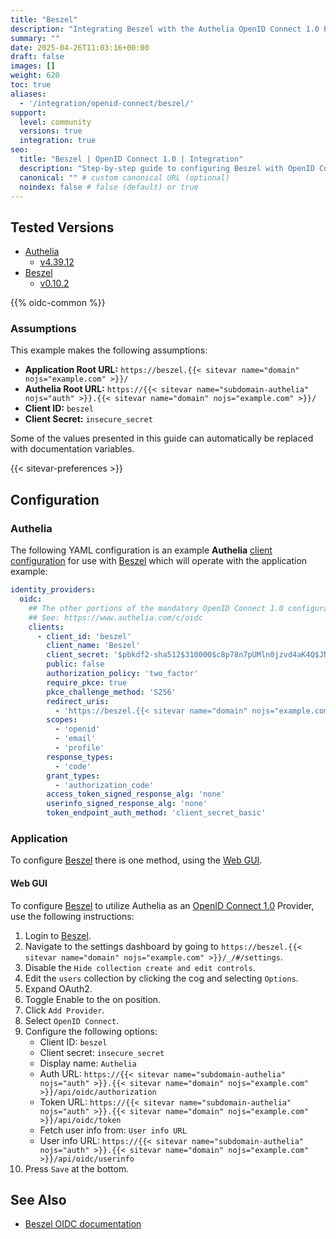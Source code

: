 ```yaml
---
title: "Beszel"
description: "Integrating Beszel with the Authelia OpenID Connect 1.0 Provider."
summary: ""
date: 2025-04-26T11:03:16+00:00
draft: false
images: []
weight: 620
toc: true
aliases:
  - '/integration/openid-connect/beszel/'
support:
  level: community
  versions: true
  integration: true
seo:
  title: "Beszel | OpenID Connect 1.0 | Integration"
  description: "Step-by-step guide to configuring Beszel with OpenID Connect 1.0 for secure SSO. Enhance your login flow using Authelia’s modern identity management."
  canonical: "" # custom canonical URL (optional)
  noindex: false # false (default) or true
---
```


## Tested Versions

- [Authelia]
  - [v4.39.12](https://github.com/authelia/authelia/releases/tag/v4.39.12)
- [Beszel]
  - [v0.10.2](https://github.com/henrygd/beszel/releases/tag/v0.10.2)

{{% oidc-common %}}

### Assumptions

This example makes the following assumptions:

- __Application Root URL:__ `https://beszel.{{< sitevar name="domain" nojs="example.com" >}}/`
- __Authelia Root URL:__ `https://{{< sitevar name="subdomain-authelia" nojs="auth" >}}.{{< sitevar name="domain" nojs="example.com" >}}/`
- __Client ID:__ `beszel`
- __Client Secret:__ `insecure_secret`

Some of the values presented in this guide can automatically be replaced with documentation variables.

{{< sitevar-preferences >}}

## Configuration

### Authelia

The following YAML configuration is an example __Authelia__ [client configuration] for use with [Beszel] which will
operate with the application example:

```yaml {title="configuration.yml"}
identity_providers:
  oidc:
    ## The other portions of the mandatory OpenID Connect 1.0 configuration go here.
    ## See: https://www.authelia.com/c/oidc
    clients:
      - client_id: 'beszel'
        client_name: 'Beszel'
        client_secret: '$pbkdf2-sha512$310000$c8p78n7pUMln0jzvd4aK4Q$JNRBzwAo0ek5qKn50cFzzvE9RXV88h1wJn5KGiHrD0YKtZaR/nCb2CJPOsKaPK0hjf.9yHxzQGZziziccp6Yng'  # The digest of 'insecure_secret'.
        public: false
        authorization_policy: 'two_factor'
        require_pkce: true
        pkce_challenge_method: 'S256'
        redirect_uris:
          - 'https://beszel.{{< sitevar name="domain" nojs="example.com" >}}/api/oauth2-redirect'
        scopes:
          - 'openid'
          - 'email'
          - 'profile'
        response_types:
          - 'code'
        grant_types:
          - 'authorization_code'
        access_token_signed_response_alg: 'none'
        userinfo_signed_response_alg: 'none'
        token_endpoint_auth_method: 'client_secret_basic'
```

### Application

To configure [Beszel] there is one method, using the [Web GUI](#web-gui).

#### Web GUI

To configure [Beszel] to utilize Authelia as an [OpenID Connect 1.0] Provider, use the following instructions:

1. Login to [Beszel].
2. Navigate to the settings dashboard by going to `https://beszel.{{< sitevar name="domain" nojs="example.com" >}}/_/#/settings`.
3. Disable the `Hide collection create and edit controls`.
4. Edit the `users` collection by clicking the cog and selecting `Options`.
5. Expand OAuth2.
6. Toggle Enable to the on position.
7. Click `Add Provider`.
8. Select `OpenID Connect`.
9. Configure the following options:
   - Client ID: `beszel`
   - Client secret: `insecure_secret`
   - Display name: `Authelia`
   - Auth URL: `https://{{< sitevar name="subdomain-authelia" nojs="auth" >}}.{{< sitevar name="domain" nojs="example.com" >}}/api/oidc/authorization`
   - Token URL: `https://{{< sitevar name="subdomain-authelia" nojs="auth" >}}.{{< sitevar name="domain" nojs="example.com" >}}/api/oidc/token`
   - Fetch user info from: `User info URL`
   - User info URL: `https://{{< sitevar name="subdomain-authelia" nojs="auth" >}}.{{< sitevar name="domain" nojs="example.com" >}}/api/oidc/userinfo`
10. Press `Save` at the bottom.

## See Also

- [Beszel OIDC documentation](https://beszel.dev/guide/oauth)

[Authelia]: https://www.authelia.com
[Beszel]: https://beszel.dev/
[OpenID Connect 1.0]: ../../introduction.md
[client configuration]: ../../../../configuration/identity-providers/openid-connect/clients.md
